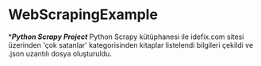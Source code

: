 # WebScrapingExample
 ******Python Scrapy Project*****
 Python Scrapy kütüphanesi ile idefix.com sitesi üzerinden 'çok satanlar' kategorisinden  kitaplar listelendi bilgileri çekildi ve .json uzantılı dosya oluşturuldu.
